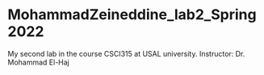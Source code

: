 # MohammadZeineddine_lab2_Spring2022
My second lab in the course CSCI315 at USAL university.
Instructor: Dr. Mohammad El-Haj
